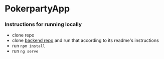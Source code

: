 # PokerpartyApp

### Instructions for running locally
* clone repo
* clone [backend repo](https://github.com/krishnakatakota/pokerparty-ws-server) and run that according to its readme's instructions
* run `npm install`
* run `ng serve`
